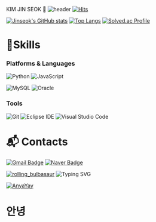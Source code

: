 KIM JIN SEOK 👋
![header](https://capsule-render.vercel.app/api?type=waving&color=FFFFE8&height=300&section=header&text=KimJinSeok&fontColor=AACB73&fontSize=90)
[![Hits](https://hits.seeyoufarm.com/api/count/incr/badge.svg?url=https%3A%2F%2Fgithub.com%2Fjinseok19%2Fhit-counter&count_bg=%23FFD700&title_bg=%23283ABA&icon=&icon_color=%23E7E7E7&title=hits&edge_flat=false)](https://hits.seeyoufarm.com)

[![Jinseok's GitHub stats](https://github-readme-stats-git-masterrstaa-rickstaa.vercel.app/api?username=jinseok19)](https://github.com/anuraghazra/github-readme-stats)
[![Top Langs](https://github-readme-stats-git-masterrstaa-rickstaa.vercel.app/api/top-langs/?username=jinseok19)](https://github.com/jinseok19/github-readme-stats)
[![Solved.ac Profile](http://mazassumnida.wtf/api/v2/generate_badge?boj=rlawlstjr0222)](https://solved.ac/rlawlstjr0222/)
# 💪Skills
### Platforms & Languages

![Python](https://img.shields.io/badge/Python-3776AB.svg?&style=for-the-badge&logo=Python&logoColor=white)
![JavaScript](https://img.shields.io/badge/JavaScript-F7DF1E.svg?&style=for-the-badge&logo=JavaScript&logoColor=white)

![MySQL](https://img.shields.io/badge/MySQL-4479A1.svg?&style=for-the-badge&logo=MySQL&logoColor=white)
![Oracle](https://img.shields.io/badge/Oracle-F80000.svg?&style=for-the-badge&logo=Oracle&logoColor=white)

### Tools
![Git](https://img.shields.io/badge/Git-F05032.svg?&style=for-the-badge&logo=Git&logoColor=white)
![Eclipse IDE](https://img.shields.io/badge/Eclipse%20IDE-2C2255.svg?&style=for-the-badge&logo=Eclipse%20IDE&logoColor=white)
![Visual Studio Code](https://img.shields.io/badge/Visual%20Studio%20Code-007ACC.svg?&style=for-the-badge&logo=Visual%20Studio%20Code&logoColor=white)

 
# :mailbox_with_mail: Contacts
[![Gmail Badge](https://img.shields.io/badge/Gmail-d14836?style=flat-square&logo=Gmail&logoColor=white&link=mailto:jinseoggim01@gmail.com)](mailto:jinseoggim01@gmail.com)
[![Naver Badge](https://img.shields.io/badge/Naver-03C75A?style=flat-square&logo=Naver&logoColor=white&link=mailto:rlawlstjr0222@naver.com)](mailto:rlawlstjr0222@naver.com)



[![rolling_bulbasaur](https://emoji.gg/assets/emoji/2397-rolling-bulbasaur.gif)](https://emoji.gg/emoji/2397-rolling-bulbasaur) ![Typing SVG](https://readme-typing-svg.herokuapp.com/?lines=&nbsp;&nbsp;Hello+There!👋;&nbsp;&nbsp;Welcome+To+My+Github✨&height=100&size=32&color=1cff54&font-weight=bold)

[![AnyaYay](https://cdn3.emoji.gg/emojis/5903-anyayay.gif)](https://emoji.gg/emoji/5903-anyayay)
<!--
**jinseok19/jinseok19** is a ✨ _special_ ✨ repository because its `README.md` (this file) appears on your GitHub profile.

Here are some ideas to get you started:

- 🔭 I’m currently working on ...
- 🌱 I’m currently learning ...
- 👯 I’m looking to collaborate on ...
- 🤔 I’m looking for help with ...
- 💬 Ask me about ...
- 📫 How to reach me: ...
- 😄 Pronouns: ...
- ⚡ Fun fact: ...
-->
# 안녕
